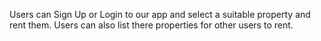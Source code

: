 Users can Sign Up or Login to our app and select a suitable property and rent them. 
Users can also list there properties for other users to rent.

